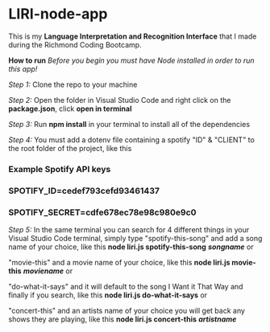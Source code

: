 # LIRI-node-app
This is my **Language Interpretation and Recognition Interface** that I made during the Richmond Coding Bootcamp.

**How to run**
*Before you begin you must have Node installed in order to run this app!*

*Step 1:* Clone the repo to your machine

*Step 2:* Open the folder in Visual Studio Code and right click on the **package.json**, click **open in terminal**

*Step 3:* Run **npm install** in your terminal to install all of the dependencies

*Step 4:* You must add a dotenv file containing a spotify "ID" & "CLIENT" to the root folder of the project, like this 

### Example Spotify API keys

### SPOTIFY_ID=cedef793cefd93461437
### SPOTIFY_SECRET=cdfe678ec78e98c980e9c0

*Step 5:* In the same terminal you can search for 4 different things in your Visual Studio Code terminal, simply type "spotify-this-song" and add a song name of your choice, 
like this **node liri.js spotify-this-song** ***songname*** or

"movie-this" and a movie name of your choice, 
like this **node liri.js movie-this** ***moviename***  or

"do-what-it-says" and it will default to the song I Want it That Way and finally if you search,
like this **node liri.js do-what-it-says** or

"concert-this" and an artists name of your choice you will get back any shows they are playing, 
like this **node liri.js concert-this** ***artistname***
